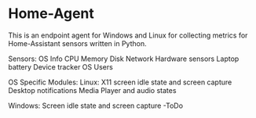 # Home-Agent


This is an endpoint agent for Windows and Linux for collecting metrics for Home-Assistant sensors written in Python.

Sensors:
  OS Info
  CPU
  Memory
  Disk
  Network
  Hardware sensors
  Laptop battery
  Device tracker
  OS Users
  
  
OS Specific Modules:
  Linux: 
    X11 screen idle state and screen capture
    Desktop notifications
    Media Player and audio states
    
  Windows:
    Screen idle state and screen capture
    -ToDo
    
    



